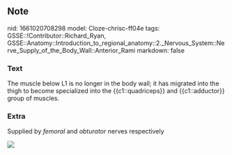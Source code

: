 ## Note
nid: 1661020708298
model: Cloze-chrisc-ff04e
tags: GSSE::!Contributor::Richard_Ryan, GSSE::Anatomy::Introduction_to_regional_anatomy::2._Nervous_System::Nerve_Supply_of_the_Body_Wall::Anterior_Rami
markdown: false

### Text
<div class="toggle">
  The muscle below L1 is no longer in the body wall; it has
  migrated into the thigh to become specialized into the
  {{c1::quadriceps}} and {{c1::adductor}} group of muscles.
</div>

### Extra
<p id="c51fb8df-3e41-44b7-88c6-b6d1ced6bf64" class="">Supplied by
<i>femoral</i> and <i>obturator</i> nerves respectively
<p id="c51fb8df-3e41-44b7-88c6-b6d1ced6bf64" class=""><img src= 
"The-major-muscle-groups-of-legs-by-Quadriceps-adductors-abductors-gluteus.png">
